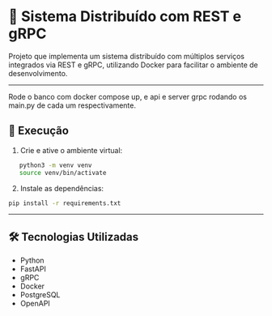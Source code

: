 # 🧠 Sistema Distribuído com REST e gRPC

Projeto que implementa um sistema distribuído com múltiplos serviços integrados via REST e gRPC, utilizando Docker para facilitar o ambiente de desenvolvimento.

---

Rode o banco com docker compose up, e api e server grpc rodando os main.py de cada um respectivamente.

## 🚀 Execução

1. Crie e ative o ambiente virtual:
```bash
   python3 -m venv venv
   source venv/bin/activate
````

2. Instale as dependências:

```bash
pip install -r requirements.txt
```

---

## 🛠️ Tecnologias Utilizadas

* Python
* FastAPI
* gRPC
* Docker
* PostgreSQL
* OpenAPI

